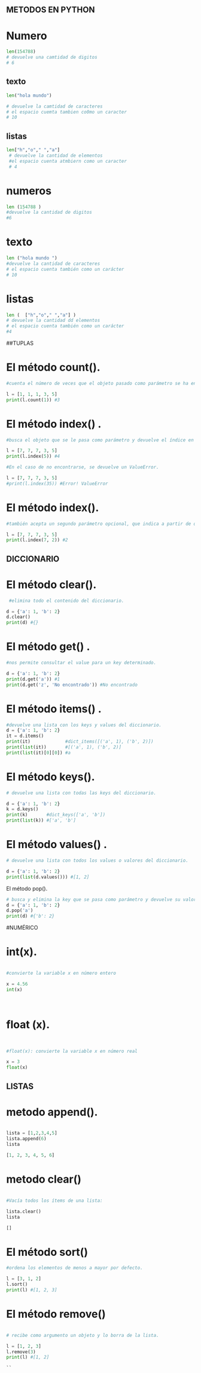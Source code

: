   ## METODOS EN PYTHON
 # Numero
```python
len(154788)
# devuelve una camtidad de digitos 
# 6

```
## texto 
```python
len("hola mundo")

# devuelve la camtidad de caracteres 
# el espacio cuemta tambien co0mo un caracter 
# 10
```
## listas 
```python
len["h","o"," ","a"]
 # devuelve la cantidad de elementos
 #el espacio cuenta atmbiern como un caracter
 # 4
  ```

 

# numeros 
```python 
len (154788 )
#devuelve la cantidad de digitos 
#6 
```

# texto 
```python 
len ("hola mundo ")
#devuelve la cantidad de caracteres 
# el espacio cuenta también como un carácter 
# 10
```
# listas 

```python 
len (  ["h","o"," ","a"] )
# devuelve la cantidad dd elementos 
# el espacio cuenta también como un carácter 
#4
```

##TUPLAS


# El método count().
```python 
#cuenta el número de veces que el objeto pasado como parámetro se ha encontrado en la lista.

l = [1, 1, 1, 3, 5]
print(l.count(1)) #3
```
# El método index() .
```python 
#busca el objeto que se le pasa como parámetro y devuelve el índice en el que se ha encontrado.

l = [7, 7, 7, 3, 5]
print(l.index(5)) #4

#En el caso de no encontrarse, se devuelve un ValueError.

l = [7, 7, 7, 3, 5]
#print(l.index(35)) #Error! ValueError

```
# El método index().
 ```python 
 #también acepta un segundo parámetro opcional, que indica a partir de que índice empezar a buscar el objeto.

l = [7, 7, 7, 3, 5]
print(l.index(7, 2)) #2
```

## DICCIONARIO 

# El método clear().
```python 
 #elimina todo el contenido del diccionario.

d = {'a': 1, 'b': 2}
d.clear()
print(d) #{}
```
# El método get() .
```python 
#nos permite consultar el value para un key determinado. 

d = {'a': 1, 'b': 2}
print(d.get('a')) #1
print(d.get('z', 'No encontrado')) #No encontrado

```
# El método items() .
```python 
#devuelve una lista con los keys y values del diccionario. 
d = {'a': 1, 'b': 2}
it = d.items()
print(it)             #dict_items([('a', 1), ('b', 2)])
print(list(it))       #[('a', 1), ('b', 2)]
print(list(it)[0][0]) #a
```
# El método keys().
```python 
# devuelve una lista con todas las keys del diccionario.

d = {'a': 1, 'b': 2}
k = d.keys()
print(k)       #dict_keys(['a', 'b'])
print(list(k)) #['a', 'b']
```
# El método values() .
```python
# devuelve una lista con todos los values o valores del diccionario.

d = {'a': 1, 'b': 2}
print(list(d.values())) #[1, 2]

```
El método pop().
```python 
# busca y elimina la key que se pasa como parámetro y devuelve su valor asociado. 
d = {'a': 1, 'b': 2}
d.pop('a')
print(d) #{'b': 2}

```


#NUMÉRICO 

#  int(x).

```python 

#convierte la variable x en número entero

x = 4.56
int(x)

 
```

# float (x).


```python 


#float(x): convierte la variable x en número real

x = 3 
float(x)

```

## LISTAS 

# metodo  append().

```python

lista = [1,2,3,4,5]
lista.append(6)
lista

[1, 2, 3, 4, 5, 6]


```

# metodo clear()
```python 

#Vacía todos los ítems de una lista:

lista.clear()
lista

[]

```

# El método sort() 
```python 
#ordena los elementos de menos a mayor por defecto.

l = [3, 1, 2]
l.sort()
print(l) #[1, 2, 3]

```

#  El método remove()
```python 

# recibe como argumento un objeto y lo borra de la lista.

l = [1, 2, 3]
l.remove(3)
print(l) #[1, 2]

``
 
 


